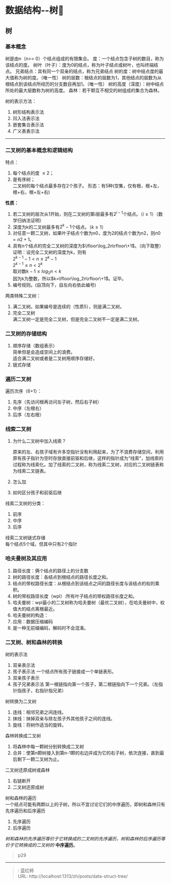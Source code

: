 # 数据结构--树🌲

## 树

### 基本概念
树是由n（n>= 0）个结点组成的有限集合。
度：一个结点包含子树的数目，称为该结点的度。
树叶（叶子）：度为0的结点，称为叶子结点或树叶，也叫终端结点。
兄弟结点：具有同一个双亲的结点，称为兄弟结点
树的度：树中结点度的最大值称为树的度。（唯一性）
树的层数：根结点的层数为1，其他结点的层数为从根结点到该结点所经历的分支数目再加1。（唯一性）
树的高度（深度）：树中结点所处的最大层数称为树的高度。
森林：若干颗互不相交的树组成的集合为森林。

树的表示方法：
1. 树形结构表示法
2. 凹入法表示法
3. 嵌套集合表示法
4. 广义表表示法

---

### 二叉树的基本概念和逻辑结构
特点：  
1. 每个结点的度 $\leq2$；   
2. 是有序树；    
二叉树的每个结点最多存在2个孩子。
形态：有5种(空集，仅有根，根+左，根+右，根+左+右)  

**性质：**  
1. 若二叉树的层次从1开始，则在二叉树的第i层最多有$2^{i-1}$个结点。（$i\geq1$）（数学归纳法证明）
2. 深度为k的二叉树最多有$2^k-1$个结点。（$k\geq1$）
3. 对任意一颗二叉树，如果叶子结点个数为n0，度为2的结点个数为n2，则$n0=n2+1$。
4. 具有n个结点的完全二叉树的深度为$\lfloor\log_2n\rfloor\+1$。（向下取整）  
证明：设完全二叉树的深度为k，则有  
$2^{k-1}-1 < n \leq 2^k-1$  
$2^{k-1}\leq n<2^k$  
取对数$k-1\leq log_2n<k$  
因为k为整数，所以$k=\lfloor\log_2n\rfloor\+1$。证毕。
5. 编号规则。(自顶向下，自左向右依此编号)

两类特殊二叉树：
1. 满二叉树。如果编号是连续的（性质5），则是满二叉树。
2. 完全二叉树  
满二叉树一定是完全二叉树，但是完全二叉树不一定是满二叉树。

### 二叉树的存储结构
1. 顺序存储（数组表示）  
简单但是会造成空间上的浪费。  
适合满二叉树或者是二叉树用顺序存储好。  
2. 链式存储  

### 遍历二叉树
遍历次序（6+1）：  
1. 先序（先访问根再访问左子树，然后右子树）  
2. 中序（左根右）
3. 后序（左右根）

### 线索二叉树

1. 为什么二叉树中加入线索？  

   原来的左、右孩子域有许多空指针没有利用起来，为了不浪费存储空间，利用原有孩子指针为空时存放直接前驱和后继，这样的指针成为“线索”，加线索的过程称为线索化。加了线索的二叉树，称为线索二叉树，对应的二叉树链表称为线索二叉链表。
2. 怎么加
3. 如何区分孩子和前驱后继

线索二叉树的分类：  
1. 前序
2. 中序
3. 后序

线索二叉树链式存储  
每个结点5个域，但其中只有2个指针

### 哈夫曼树及其应用
1. 路径长度：俩个结点的路径上的分支数  
2. 树的路径长度：各结点到根结点的路径长度之和。  
3. 结点的带权路径长度：从根结点到该结点之间的路径长度与该结点的权的乘积。  
4. 树的带权路径长度（wpl）:所有叶子结点的带权路径长度之和。  
5. 哈夫曼树：wpl最小的二叉树称为哈夫曼树（最优二叉树），在哈夫曼树中，权值大的结点离根最近。  
6. 哈夫曼树的构造：    
7. 应用：数据压缩编码
8. 是一种无前缀编码，解码时不会混淆。  

### 二叉树、树和森林的转换

树的表示法
1. 双亲表示法  
2. 孩子表示法
   一个结点所有孩子链接成一个单链表形。
3. 双亲孩子表示
4. 孩子兄弟表示法
   第一根链指向第一个孩子，第二根链指向下一个兄弟。（左指针指孩子，右指针指兄弟）

树转换为二叉树
1. 连线：相邻兄弟之间连线。
2. 抹线：抹掉双亲与除左孩子外其他孩子之间的连线。
3. 旋线：将树作适当的旋转。

森林转换成二叉树
1. 将森林中每一颗树分别转换成二叉树
2. 合并：使第n颗树接入到第n-1颗的右边并成为它的右子树，依次连接，直到最后剩下一颗二叉树为止。

二叉树还原成树或森林
1. 右链断开
2. 二叉树还原成树

树和森林的遍历  
一个结点可能有两颗以上的子树，所以不宜讨论它们的中序遍历，即树和森林只有先序遍历和后序遍历
1. 先序遍历
2. 后序遍历

*树和森林的先序遍历等价于它转换成的二叉树的先序遍历，树和森林的后序遍历等价于它转换成的二叉树的* **中序遍历**。

>p29

---

> : 蓝红柿  
> URL: http://localhost:1313/zh/posts/data-struct-tree/  

